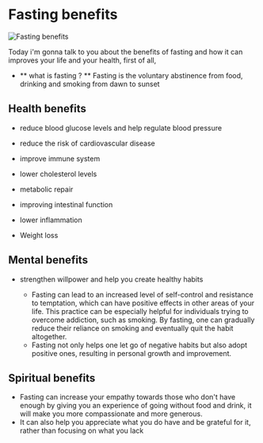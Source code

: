 # Fasting benefits

![Fasting benefits](https://zamzam-blog.s3.eu-west-1.amazonaws.com/wp-content/uploads/2022/03/ramadan-fasting-benefits-840x450.png)

Today i'm gonna talk to you about the benefits of fasting and how it can improves your life and your health,
first of all,

- ** what is fasting ? ** Fasting is the voluntary abstinence from food, drinking and smoking from dawn to sunset

## Health benefits

- reduce blood glucose levels and help regulate blood pressure

- reduce the risk of cardiovascular disease

- improve immune system

- lower cholesterol levels

- metabolic repair

- improving intestinal function

- lower inflammation

- Weight loss

## Mental benefits

- strengthen willpower and help you create healthy habits

  - Fasting can lead to an increased level of self-control and resistance to temptation, which can have positive effects in other areas of your life. This practice can be especially helpful for individuals trying to overcome addiction, such as smoking. By fasting, one can gradually reduce their reliance on smoking and eventually quit the habit altogether.
  - Fasting not only helps one let go of negative habits but also adopt positive ones, resulting in personal growth and improvement.

## Spiritual benefits

- Fasting can increase your empathy towards those who don't have enough by giving you an experience of going without food and drink, it will make you more compassionate and more generous.
- It can also help you appreciate what you do have and be grateful for it, rather than focusing on what you lack

